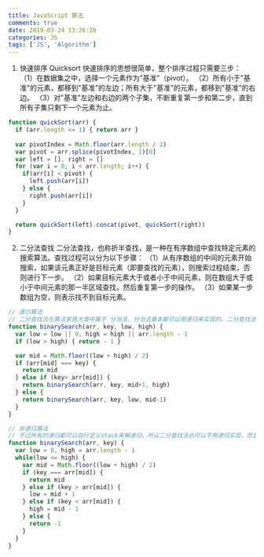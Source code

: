 ```yaml
---
title: JavaScript 算法
comments: true
date: 2019-03-24 13:26:28
categories: JS
tags: ['JS', 'Algorithm']
---
```


1. 快速排序 Quicksort
快速排序的思想很简单，整个排序过程只需要三步：
（1）在数据集之中，选择一个元素作为"基准"（pivot）。
（2）所有小于"基准"的元素，都移到"基准"的左边；所有大于"基准"的元素，都移到"基准"的右边。
（3）对"基准"左边和右边的两个子集，不断重复第一步和第二步，直到所有子集只剩下一个元素为止。
```JavaScript
function quickSort(arr) {
  if (arr.length <= 1) { return arr }
  
  var pivotIndex = Math.floor(arr.length / 2)
  var pivot = arr.splice(pivotIndex, 1)[0]
  var left = [], right = []
  for (var i = 0; i < arr.length; i++) {
    if(arr[i] < pivot) {
      left.push(arr[i])
    } else {
      right.push(arr[i])
    }
  }

  return quickSort(left).concat(pivot, quickSort(right))
}
```

2. 二分法查找
二分法查找，也称折半查找，是一种在有序数组中查找特定元素的搜索算法。查找过程可以分为以下步骤：
（1）从有序数组的中间的元素开始搜索，如果该元素正好是目标元素（即要查找的元素），则搜索过程结束，否则进行下一步。
（2）如果目标元素大于或者小于中间元素，则在数组大于或小于中间元素的那一半区域查找，然后重复第一步的操作。
（3）如果某一步数组为空，则表示找不到目标元素。
```JavaScript
// 递归算法
// 二分查找法在算法家族大类中属于 分治法，分治法基本都可以用递归来实现的，二分查找法的递归JS实现如下：
function binarySearch(arr, key, low, high) {
  var low = low || 0, high = high || arr.length - 1
  if (low > high) { return - 1 }

  var mid = Math.floor((low + high) / 2)
  if (arr[mid] === key) {
    return mid
  } else if (key> arr[mid]) {
    return binarySearch(arr, key, mid+1, high)
  } else {
    return binarySearch(arr, key, low, mid-1)
  }
}

// 非递归算法
// 不过所有的递归都可以自行定义stack来解递归，所以二分查找法也可以不用递归实现，而且它的非递归实现甚至可以不用栈，因为二分的递归其实是尾递归，它不关心递归前的所有信息。
function binarySearch(arr, key) {
  var low = 0, high = arr.length - 1
  while(low <= high) {
    var mid = Math.floor((low + high) / 2)
    if (key === arr[mid]) {
      return mid
    } else if (key > arr[mid]) {
      low = mid + 1
    } else if (key < arr[mid]) {
      high = mid - 1
    } else {
      return -1
    }
  }
}
```